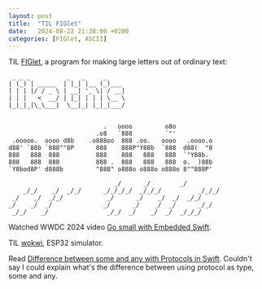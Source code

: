```yaml
---
layout: post
title:  "TIL FIGlet"
date:   2024-08-22 21:38:00 +0200
categories: [FIGlet, ASCII]
---
```

TIL [FIGlet](http://www.figlet.org), a program for making large letters out of ordinary text:

```
 _ _ _          _   _     _     
| (_) | _____  | |_| |__ (_)___ 
| | | |/ / _ \ | __| '_ \| / __|
| | |   <  __/ | |_| | | | \__ \
|_|_|_|\_\___|  \__|_| |_|_|___/


                          .   oooo         o8o           
                        .o8   `888         `"'           
 .ooooo.  oooo d8b    .o888oo  888 .oo.   oooo   .oooo.o 
d88' `88b `888""8P      888    888P"Y88b  `888  d88(  "8 
888   888  888          888    888   888   888  `"Y88b.  
888   888  888          888 .  888   888   888  o.  )88b 
`Y8bod8P' d888b         "888" o888o o888o o888o 8""888P' 

                             _/      _/        _/            
    _/_/    _/  _/_/      _/_/_/_/  _/_/_/          _/_/_/   
 _/    _/  _/_/            _/      _/    _/  _/  _/_/        
_/    _/  _/              _/      _/    _/  _/      _/_/     
 _/_/    _/                _/_/  _/    _/  _/  _/_/_/        
```

Watched WWDC 2024 video [Go small with Embedded Swift](https://developer.apple.com/videos/play/wwdc2024/10197/).

TIL [wokwi](https://wokwi.com), ESP32 simulator.

Read [Difference between some and any with Protocols in Swift](https://namitgupta.com/difference-between-some-and-any-with-protocols-in-swift). Couldn't say I could explain what's the difference between using protocol as type, some and any.
